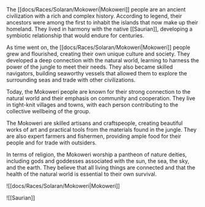 The [[docs/Races/Solaran/Mokoweri|Mokoweri]] people are an ancient civilization with a rich and complex history. According to legend, their ancestors were among the first to inhabit the islands that now make up their homeland. They lived in harmony with the native [[Saurian]], developing a symbiotic relationship that would endure for centuries.

As time went on, the [[docs/Races/Solaran/Mokoweri|Mokoweri]] people grew and flourished, creating their own unique culture and society. They developed a deep connection with the natural world, learning to harness the power of the jungle to meet their needs. They also became skilled navigators, building seaworthy vessels that allowed them to explore the surrounding seas and trade with other civilizations.

Today, the Mokoweri people are known for their strong connection to the natural world and their emphasis on community and cooperation. They live in tight-knit villages and towns, with each person contributing to the collective wellbeing of the group.

The Mokoweri are skilled artisans and craftspeople, creating beautiful works of art and practical tools from the materials found in the jungle. They are also expert farmers and fishermen, providing ample food for their people and for trade with outsiders.

In terms of religion, the Mokoweri worship a pantheon of nature deities, including gods and goddesses associated with the sun, the sea, the sky, and the earth. They believe that all living things are connected and that the health of the natural world is essential to their own survival.

![[docs/Races/Solaran/Mokoweri|Mokoweri]]

![[Saurian]]